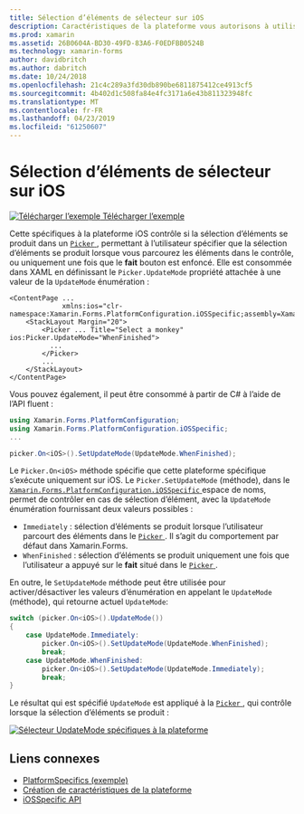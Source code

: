 ```yaml
---
title: Sélection d’éléments de sélecteur sur iOS
description: Caractéristiques de la plateforme vous autorisons à utiliser les fonctionnalités qui est disponible uniquement sur une plateforme spécifique, sans avoir à implémenter des convertisseurs personnalisés ou des effets. Cet article explique comment utiliser l’iOS spécifique à la plateforme qui contrôle si la sélection d’éléments se produit dans un sélecteur.
ms.prod: xamarin
ms.assetid: 26B0604A-BD30-49FD-83A6-F0EDFBB0524B
ms.technology: xamarin-forms
author: davidbritch
ms.author: dabritch
ms.date: 10/24/2018
ms.openlocfilehash: 21c4c289a3fd30db890be6811875412ce4913cf5
ms.sourcegitcommit: 4b402d1c508fa84e4fc3171a6e43b811323948fc
ms.translationtype: MT
ms.contentlocale: fr-FR
ms.lasthandoff: 04/23/2019
ms.locfileid: "61250607"
---
```

# <a name="picker-item-selection-on-ios"></a>Sélection d’éléments de sélecteur sur iOS

[![Télécharger l’exemple](~/media/shared/download.png) Télécharger l’exemple](https://developer.xamarin.com/samples/xamarin-forms/userinterface/platformspecifics/)

Cette spécifiques à la plateforme iOS contrôle si la sélection d’éléments se produit dans un [ `Picker` ](xref:Xamarin.Forms.Picker), permettant à l’utilisateur spécifier que la sélection d’éléments se produit lorsque vous parcourez les éléments dans le contrôle, ou uniquement une fois que le **fait** bouton est enfoncé. Elle est consommée dans XAML en définissant le `Picker.UpdateMode` propriété attachée à une valeur de la `UpdateMode` énumération :

```xaml
<ContentPage ...
             xmlns:ios="clr-namespace:Xamarin.Forms.PlatformConfiguration.iOSSpecific;assembly=Xamarin.Forms.Core">
    <StackLayout Margin="20">
        <Picker ... Title="Select a monkey" ios:Picker.UpdateMode="WhenFinished">
          ...
        </Picker>
        ...
    </StackLayout>
</ContentPage>
```

Vous pouvez également, il peut être consommé à partir de C# à l’aide de l’API fluent :

```csharp
using Xamarin.Forms.PlatformConfiguration;
using Xamarin.Forms.PlatformConfiguration.iOSSpecific;
...

picker.On<iOS>().SetUpdateMode(UpdateMode.WhenFinished);
```

Le `Picker.On<iOS>` méthode spécifie que cette plateforme spécifique s’exécute uniquement sur iOS. Le `Picker.SetUpdateMode` (méthode), dans le [ `Xamarin.Forms.PlatformConfiguration.iOSSpecific` ](xref:Xamarin.Forms.PlatformConfiguration.iOSSpecific) espace de noms, permet de contrôler en cas de sélection d’élément, avec la `UpdateMode` énumération fournissant deux valeurs possibles :

- `Immediately` : sélection d’éléments se produit lorsque l’utilisateur parcourt des éléments dans le [ `Picker` ](xref:Xamarin.Forms.Picker). Il s’agit du comportement par défaut dans Xamarin.Forms.
- `WhenFinished` : sélection d’éléments se produit uniquement une fois que l’utilisateur a appuyé sur le **fait** situé dans le [ `Picker` ](xref:Xamarin.Forms.Picker).

En outre, le `SetUpdateMode` méthode peut être utilisée pour activer/désactiver les valeurs d’énumération en appelant le `UpdateMode` (méthode), qui retourne actuel `UpdateMode`:

```csharp
switch (picker.On<iOS>().UpdateMode())
{
    case UpdateMode.Immediately:
        picker.On<iOS>().SetUpdateMode(UpdateMode.WhenFinished);
        break;
    case UpdateMode.WhenFinished:
        picker.On<iOS>().SetUpdateMode(UpdateMode.Immediately);
        break;
}
```

Le résultat qui est spécifié `UpdateMode` est appliqué à la [ `Picker` ](xref:Xamarin.Forms.Picker), qui contrôle lorsque la sélection d’éléments se produit :

[![](picker-selection-images/picker-updatemode.png "Sélecteur UpdateMode spécifiques à la plateforme")](picker-selection-images/picker-updatemode-large.png#lightbox "sélecteur UpdateMode spécifiques à la plateforme")

## <a name="related-links"></a>Liens connexes

- [PlatformSpecifics (exemple)](https://developer.xamarin.com/samples/xamarin-forms/userinterface/platformspecifics/)
- [Création de caractéristiques de la plateforme](~/xamarin-forms/platform/platform-specifics/index.md#creating-platform-specifics)
- [iOSSpecific API](xref:Xamarin.Forms.PlatformConfiguration.iOSSpecific)

